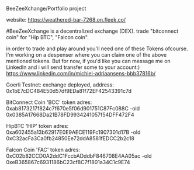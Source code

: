 BeeZeeXchange/Portfolio project

website: https://weathered-bar-7268.on.fleek.co/

#BeeZeeXchange is a decentralized exchange (DEX).
trade "bitconnect coin" for "Hip BTC", "Falcon coin".

in order to trade and play around you'll need one of these Tokens ofcourse.
I'm working on a despenser where you can claim one of the above mentioned tokens.
But for now, if you'd like you can message me on LinkedIn and i will send transfer some to your account:)
https://www.linkedin.com/in/michiel-adriaansens-bbb37816b/


Goerli Testnet:
exchange deployed, address: 0x1bE7cDC484E50d57df9EDa81f72EF42543391c7d

BitConnect Coin 'BCC' token adres: 0xab8173217f824c7f670e5f06d901751C87Fc088C -old
                                    0x0385A17668Da21B78FD9934241057f54DFF472F4

HipBTC 'HIP' token adres: 0xa602455a13b62917E0E9AECE119Fc1907301d17B -old
                            0xC32acFa3Ca0fb24850Ee72ddA8581fEDCC2b2c18

Falcon Coin 'FAC' token adres: 0xC02b82CCD0A2ddC1FccbADddbF846708E4AA05ac -old
                                0xeB365867c6931186bC23cf8C7f1801a34C1c9E74
